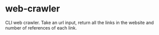 # web-crawler

CLI web crawler. Take an url input, return all the links in the website and number of references of each link.